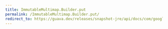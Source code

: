 ```yaml
---
title: ImmutableMultimap.Builder.put
permalink: /ImmutableMultimap.Builder.put/
redirect_to: https://guava.dev/releases/snapshot-jre/api/docs/com/google/common/collect/ImmutableMultimap.Builder.html#put-K-V-
---
```

